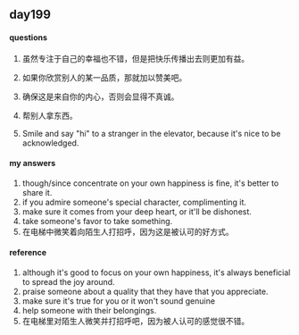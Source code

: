 ## day199

#### questions

1. 虽然专注于自己的幸福也不错，但是把快乐传播出去则更加有益。

2. 如果你欣赏别人的某一品质，那就加以赞美吧。

3. 确保这是来自你的内心，否则会显得不真诚。

4. 帮别人拿东西。

5. Smile and say "hi" to a stranger in the elevator, because it's nice to be acknowledged.

#### my answers

1. though/since concentrate on your own happiness is fine, it's better to share it.
2. if you admire someone's special character, complimenting it.
3. make sure it comes from your deep heart, or it'll be dishonest.
4. take someone's favor to take something.
5. 在电梯中微笑着向陌生人打招呼，因为这是被认可的好方式。


#### reference

1. although it's good to focus on your own happiness, it's always beneficial to spread the joy around.
2. praise someone about a quality that they have that you appreciate.
3. make sure it's true for you or it won't sound genuine
4. help someone with their belongings.
5. 在电梯里对陌生人微笑并打招呼吧，因为被人认可的感觉很不错。
